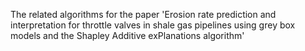 The related algorithms for the paper 'Erosion rate prediction and interpretation for throttle valves in shale gas pipelines using grey box models and the Shapley Additive exPlanations algorithm'
